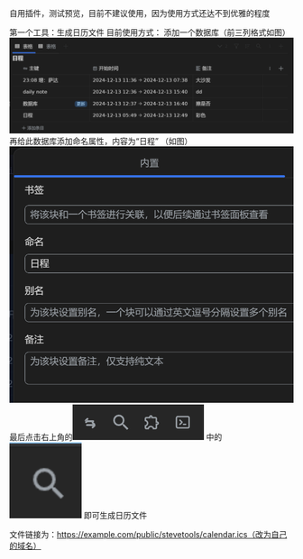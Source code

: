 自用插件，测试预览，目前不建议使用，因为使用方式还达不到优雅的程度



第一个工具：生成日历文件
目前使用方式：
添加一个数据库（前三列格式如图）
![alt text](image.png)
再给此数据库添加命名属性，内容为“日程” （如图）
![alt text](image-1.png)
最后点击右上角的![alt text](image-2.png)
中的![alt text](image-3.png)
即可生成日历文件

文件链接为：https://example.com/public/stevetools/calendar.ics（改为自己的域名）
